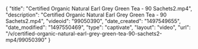 {
    "title": "Certified Organic Natural Earl Grey Green Tea - 90 Sachets2.mp4",
    "description": "Certified Organic Natural Earl Grey Green Tea - 90 Sachets2.mp4",
    "videoid": "99050390",
    "date_created": "1497549655",
    "date_modified": "1497550469",
    "type": "captivate",
    "layout": "video",
    "url": "\/v\/certified-organic-natural-earl-grey-green-tea-90-sachets2-mp4\/99050390"
}